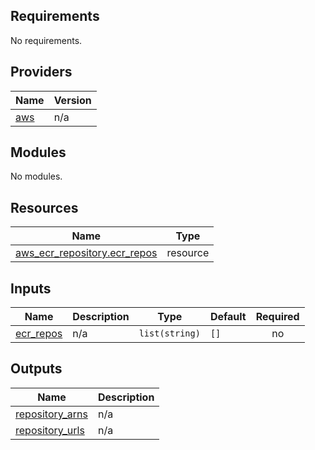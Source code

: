 ## Requirements

No requirements.

## Providers

| Name | Version |
|------|---------|
| <a name="provider_aws"></a> [aws](#provider\_aws) | n/a |

## Modules

No modules.

## Resources

| Name | Type |
|------|------|
| [aws_ecr_repository.ecr_repos](https://registry.terraform.io/providers/hashicorp/aws/latest/docs/resources/ecr_repository) | resource |

## Inputs

| Name | Description | Type | Default | Required |
|------|-------------|------|---------|:--------:|
| <a name="input_ecr_repos"></a> [ecr\_repos](#input\_ecr\_repos) | n/a | `list(string)` | `[]` | no |

## Outputs

| Name | Description |
|------|-------------|
| <a name="output_repository_arns"></a> [repository\_arns](#output\_repository\_arns) | n/a |
| <a name="output_repository_urls"></a> [repository\_urls](#output\_repository\_urls) | n/a |
